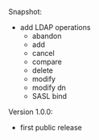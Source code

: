 Snapshot:
- add LDAP operations
  - abandon
  - add
  - cancel
  - compare
  - delete
  - modify
  - modify dn
  - SASL bind

Version 1.0.0:
- first public release
